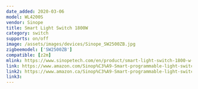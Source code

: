 ```yaml
---
date_added: 2020-03-06
model: WL4200S
vendor: Sinope
title: Smart Light Switch 1800W
category: switch
supports: on/off
image: /assets/images/devices/Sinope_SW2500ZB.jpg
zigbeemodel: ['SW2500ZB']
compatible: [z2m]
mlink: https://www.sinopetech.com/en/product/smart-light-switch-1800-w-zigbee/
link: https://www.amazon.com/Sinop%C3%A9-Smart-programmable-light-switch/dp/B07B6CKJ5C
link2: https://www.amazon.ca/Sinop%C3%A9-Smart-programmable-light-switch/dp/B07B6CKJ5C
link3: 
---
```

